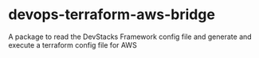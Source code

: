 # devops-terraform-aws-bridge
A package to read the DevStacks Framework config file and generate and execute a terraform config file for AWS
